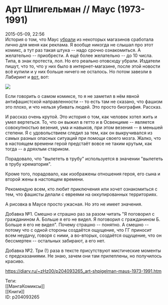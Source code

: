 Арт Шпигельман // Маус (1973-1991)
===================================

   
 2015-05-09, 22:56   
  История о том, что Маус  [убрали](http://echo.msk.ru/news/1537856-echo.html)  из некоторых магазинов сработала лично для меня как реклама. Я вообще никогда не слышал про этот комикс, а тут раз такая штука -- надо срочно ознакомиться. А желательно -- приобрести. А ещё более желательно -- до 10 числа. Типа, в знак протеста, лол. Но его реально отовсюду убрали. Издатели пишут, что то, что у них было в интернет-магазине, после этой новости всё купили и у них больше ничего не осталось. Но потом завезли в Лабиринт и  [вот.](https://zHz00.diary.ru/p204093265.htm?index=1#linkmore204093265m1)    вот:   
   
   [![](https://i.imgur.com/14kNgiHl.jpg)](https://i.imgur.com/14kNgiH.jpg)       
   
 Если говорить о самом комиксе, то я не заметил в нём явной антифашистской направленности -- то есть там не сказано, что фашизм это плохо, и что нельзя убивать людей. Это просто биография. Рассказ.   
   
 И рассказ очень крутой. Это история о том, как человек хотел жить и умел вертеться. То, что он выжил в гетто и в Освенциме -- является совокупностью везения, ума и навыков, при этом везения -- в меньшей степени. Я с удовольствием следил за тем, как он выкручивался из самых разных опасных ситуаций при помощи своего мозга. Жалко, что в настоящем времени герой предстаёт вовсе не таким крутым, как тогда -- а дряхлым стариком.   
   
 Порадовало, что "вылететь в трубу" используется в значении "вылететь в трубу крематория".   
   
 Кроме того, порадовало, как изображены отношения героя, его сына и второй жены в настоящем времени.   
   
 Рекомендую всем, кто любит приключения или хочет ознакомиться с тем, что фашисты делали с евреями на оккупированных территориях.   
   
 А рисовка в Маусе просто ужасная. Но это не имеет значения.   
   
 Добавка №1. Смешно и страшно раз за разом читать "Я поговорил с гражданином А. Больше я его не видел. Я поговорил с гражданином Б. Больше я его не видел". Почему страшно -- понятно. А смешно -- потому что с одной стороны создаётся ощущение, что ГГ приносит всем неудачу, говоря с ними, а во-вторых, создаётся ощущение, что он бессмертен -- остальных забирают, а его нет.   
   
 Добавка №2. Три (!) раза в тексте присутствуют мистические моменты с предсказаниями. Не знаю, зачем они там прилеплены, но получилось красиво.   
    
 <https://diary.ru/~zHz00/p204093265_art-shpigelman-maus-1973-1991.htm>   
   
 Теги:   
 [[МангаКомиксы]]   
 [[Книги]]   
 ID: p204093265